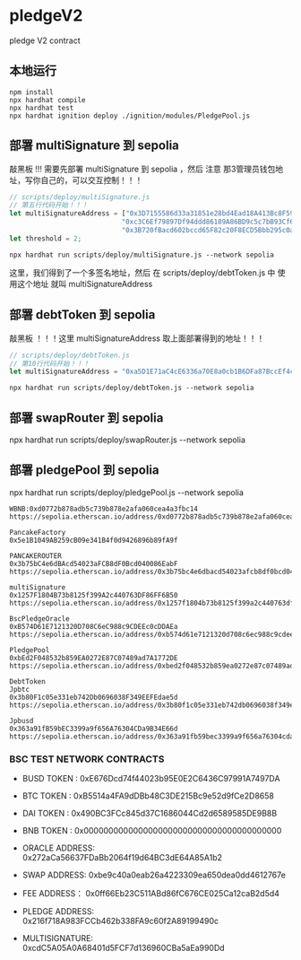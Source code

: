 # pledgeV2

pledge V2 contract

## 本地运行

```shell
npm install
npx hardhat compile
npx hardhat test
npx hardhat ignition deploy ./ignition/modules/PledgePool.js

```

## 部署 multiSignature 到 sepolia

敲黑板
!!! 需要先部署 multiSignature 到 sepolia ，然后 注意 那3管理员钱包地址，写你自己的，可以交互控制！！！

```js
// scripts/deploy/multiSignature.js
// 第五行代码开始！！！
let multiSignatureAddress = ["0x3D7155586d33a31851e28bd4Ead18A413Bc8F599",
                            "0xc3C6Ef79897Df94ddd86189A86BD9c5c7bB93Cf6",
                            "0x3B720fBacd602bccd65F82c20F8ECD5Bbb295c0a"];
let threshold = 2;
```

```shell
npx hardhat run scripts/deploy/multiSignature.js --network sepolia
```

这里，我们得到了一个多签名地址，然后 在 scripts/deploy/debtToken.js 中 使用这个地址
就叫 multiSignatureAddress

## 部署 debtToken 到 sepolia

敲黑板
！！！这里 multiSignatureAddress 取上面部署得到的地址！！！

```js
// scripts/deploy/debtToken.js
// 第10行代码开始！！！
let multiSignatureAddress = "0xa5D1E71aC4cE6336a70E8a0cb1B6DFa87BccEf4c";
```

```shell
npx hardhat run scripts/deploy/debtToken.js --network sepolia
```

## 部署 swapRouter 到 sepolia

npx hardhat run scripts/deploy/swapRouter.js --network sepolia

## 部署 pledgePool 到 sepolia

npx hardhat run scripts/deploy/pledgePool.js --network sepolia

```shell
WBNB:0xd0772b878adb5c739b878e2afa060cea4a3fbc14
https://sepolia.etherscan.io/address/0xd0772b878adb5c739b878e2afa060cea4a3fbc14#code

PancakeFactory
0x5e1B1049AB259cB09e341B4f0d9426896b89fA9f

PANCAKEROUTER 
0x3b75bC4e6dBAcd54023aFCB8dF0Bcd040086EabF
https://sepolia.etherscan.io/address/0x3b75bc4e6dbacd54023afcb8df0bcd040086eabf#code

multiSignature
0x1257F1804B73b8125f399A2c440763DF86FF6B50
https://sepolia.etherscan.io/address/0x1257f1804b73b8125f399a2c440763df86ff6b50#code

BscPledgeOracle
0xB574D61E7121320D708C6eC988c9CDEEc0cDDAEa
https://sepolia.etherscan.io/address/0xb574d61e7121320d708c6ec988c9cdeec0cddaea#code

PledgePool
0xbEd2F048532b859EA0272E87C07489ad7A1772DE
https://sepolia.etherscan.io/address/0xbed2f048532b859ea0272e87c07489ad7a1772de#code

DebtToken
Jpbtc 
0x3b80F1c05e331eb742Db0696038F349EEFEdae5d
https://sepolia.etherscan.io/address/0x3b80f1c05e331eb742db0696038f349eefedae5d#code

Jpbusd 
0x363a91fB59bEC3399a9f656A76304CDa9B34E66d
https://sepolia.etherscan.io/address/0x363a91fb59bec3399a9f656a76304cda9b34e66d

```

### BSC TEST NETWORK CONTRACTS

- BUSD TOKEN : 0xE676Dcd74f44023b95E0E2C6436C97991A7497DA
- BTC TOKEN : 0xB5514a4FA9dDBb48C3DE215Bc9e52d9fCe2D8658
- DAI TOKEN : 0x490BC3FCc845d37C1686044Cd2d6589585DE9B8B
- BNB TOKEN : 0x0000000000000000000000000000000000000000
  
- ORACLE ADDRESS: 0x272aCa56637FDaBb2064f19d64BC3dE64A85A1b2
- SWAP ADDRESS: 0xbe9c40a0eab26a4223309ea650dea0dd4612767e
- FEE ADDRESS： 0x0ff66Eb23C511ABd86fC676CE025Ca12caB2d5d4
- PLEDGE ADDRESS: 0x216f718A983FCCb462b338FA9c60f2A89199490c
- MULTISIGNATURE: 0xcdC5A05A0A68401d5FCF7d136960CBa5aEa990Dd
